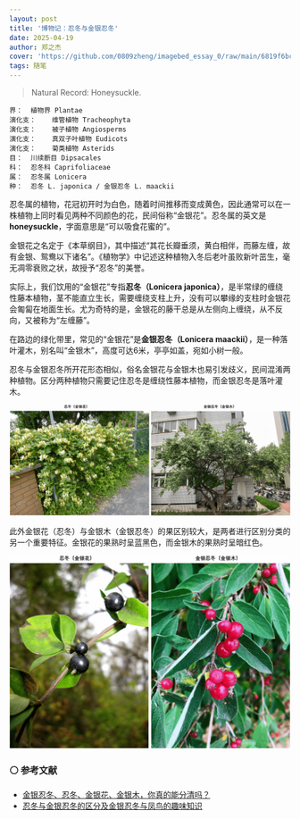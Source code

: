 ```yaml
---
layout: post
title: '博物记：忍冬与金银忍冬'
date: 2025-04-19
author: 郑之杰
cover: 'https://github.com/0809zheng/imagebed_essay_0/raw/main/6819f6bc58cb8da5c8e09869.png'
tags: 随笔
---
```


> Natural Record: Honeysuckle.

```
界：	植物界 Plantae
演化支：	维管植物 Tracheophyta
演化支：	被子植物 Angiosperms
演化支：	真双子叶植物 Eudicots
演化支：	菊类植物 Asterids
目：	川续断目 Dipsacales
科：	忍冬科 Caprifoliaceae
属：	忍冬属 Lonicera
种：	忍冬 L. japonica / 金银忍冬 L. maackii
```

忍冬属的植物，花冠初开时为白色，随着时间推移而变成黄色，因此通常可以在一株植物上同时看见两种不同颜色的花，民间俗称“金银花”。忍冬属的英文是**honeysuckle**，字面意思是“可以吸食花蜜的”。

金银花之名定于《本草纲目》，其中描述“其花长瓣垂须，黄白相伴，而藤左缠，故有金银、鸳鸯以下诸名”。《植物学》中记述这种植物入冬后老叶虽败新叶茁生，毫无凋零衰败之状，故授予“忍冬”的美誉。

实际上，我们饮用的“金银花”专指**忍冬（Lonicera japonica）**，是半常绿的缠绕性藤本植物，茎不能直立生长，需要缠绕支柱上升，没有可以攀缘的支柱时金银花会匍匐在地面生长。尤为奇特的是，金银花的藤干总是从左侧向上缠绕，从不反向，又被称为“左缠藤”。

在路边的绿化带里，常见的“金银花”是**金银忍冬（Lonicera maackii）**，是一种落叶灌木，别名叫“金银木”，高度可达6米，亭亭如盖，宛如小树一般。

忍冬与金银忍冬所开花形态相似，俗名金银花与金银木也易引发歧义，民间混淆两种植物。区分两种植物只需要记住忍冬是缠绕性藤本植物，而金银忍冬是落叶灌木。

![](https://github.com/0809zheng/imagebed_essay_0/raw/main/6819f6bc58cb8da5c8e09869.png)

此外金银花（忍冬）与金银木（金银忍冬）的果区别较大，是两者进行区别分类的另一个重要特征。金银花的果熟时呈蓝黑色，而金银木的果熟时呈暗红色。

![](https://github.com/0809zheng/imagebed_essay_0/raw/main/6819f77458cb8da5c8e09cb9.png)

### ⚪ 参考文献
- [金银忍冬、忍冬、金银花、金银木，你真的能分清吗？](https://m.guokr.com/article/449170/)
- [忍冬与金银忍冬的区分及金银忍冬与凤鸟的趣味知识](https://wapbaike.baidu.com/tashuo/browse/content?id=f24f0a803bec7b347e0c085d)